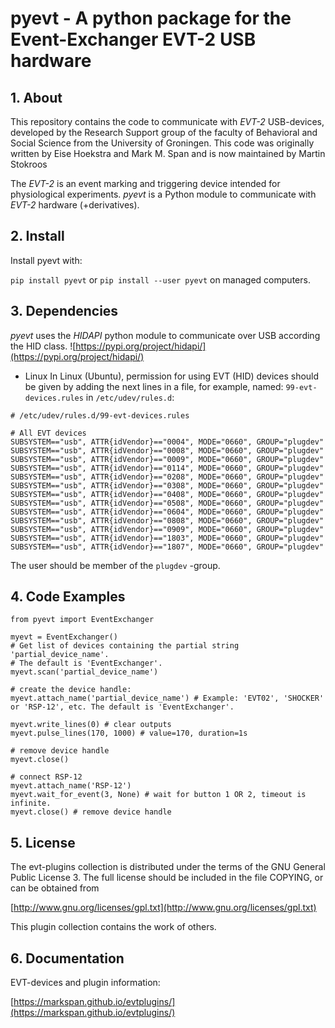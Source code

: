 # pyevt - A python package for the Event-Exchanger EVT-2 USB hardware

## 1. About

This repository contains the code to communicate with *EVT-2* USB-devices, developed by the Research Support group of the faculty of Behavioral and Social Science from the University of Groningen. This code was originally written by Eise Hoekstra and Mark M. Span and is now maintained by Martin Stokroos

The *EVT-2* is an event marking and triggering device intended for physiological experiments.
*pyevt* is a Python module to communicate with *EVT-2* hardware (+derivatives).

## 2. Install
Install pyevt with:

`pip install pyevt` or
`pip install --user pyevt` on managed computers.

## 3. Dependencies
*pyevt* uses the *HIDAPI* python module to communicate over USB according the HID class.
![https://pypi.org/project/hidapi/](https://pypi.org/project/hidapi/)

- Linux
In Linux (Ubuntu), permission for using EVT (HID) devices should be given by adding the next lines in a file, for example,  named: `99-evt-devices.rules` in `/etc/udev/rules.d`:

```
# /etc/udev/rules.d/99-evt-devices.rules

# All EVT devices
SUBSYSTEM=="usb", ATTR{idVendor}=="0004", MODE="0660", GROUP="plugdev"
SUBSYSTEM=="usb", ATTR{idVendor}=="0008", MODE="0660", GROUP="plugdev"
SUBSYSTEM=="usb", ATTR{idVendor}=="0009", MODE="0660", GROUP="plugdev"
SUBSYSTEM=="usb", ATTR{idVendor}=="0114", MODE="0660", GROUP="plugdev"
SUBSYSTEM=="usb", ATTR{idVendor}=="0208", MODE="0660", GROUP="plugdev"
SUBSYSTEM=="usb", ATTR{idVendor}=="0308", MODE="0660", GROUP="plugdev"
SUBSYSTEM=="usb", ATTR{idVendor}=="0408", MODE="0660", GROUP="plugdev"
SUBSYSTEM=="usb", ATTR{idVendor}=="0508", MODE="0660", GROUP="plugdev"
SUBSYSTEM=="usb", ATTR{idVendor}=="0604", MODE="0660", GROUP="plugdev"
SUBSYSTEM=="usb", ATTR{idVendor}=="0808", MODE="0660", GROUP="plugdev"
SUBSYSTEM=="usb", ATTR{idVendor}=="0909", MODE="0660", GROUP="plugdev"
SUBSYSTEM=="usb", ATTR{idVendor}=="1803", MODE="0660", GROUP="plugdev"
SUBSYSTEM=="usb", ATTR{idVendor}=="1807", MODE="0660", GROUP="plugdev"
```

The user should be member of the `plugdev` -group.

## 4. Code Examples
```
from pyevt import EventExchanger

myevt = EventExchanger()
# Get list of devices containing the partial string 'partial_device_name'.
# The default is 'EventExchanger'.
myevt.scan('partial_device_name') 

# create the device handle:
myevt.attach_name('partial_device_name') # Example: 'EVT02', 'SHOCKER' or 'RSP-12', etc. The default is 'EventExchanger'.

myevt.write_lines(0) # clear outputs
myevt.pulse_lines(170, 1000) # value=170, duration=1s

# remove device handle
myevt.close()

# connect RSP-12
myevt.attach_name('RSP-12')
myevt.wait_for_event(3, None) # wait for button 1 OR 2, timeout is infinite.
myevt.close() # remove device handle

```

## 5. License
The evt-plugins collection is distributed under the terms of the GNU General Public License 3.
The full license should be included in the file COPYING, or can be obtained from

[http://www.gnu.org/licenses/gpl.txt](http://www.gnu.org/licenses/gpl.txt)

This plugin collection contains the work of others.

## 6. Documentation
EVT-devices and plugin information:

[https://markspan.github.io/evtplugins/](https://markspan.github.io/evtplugins/)
